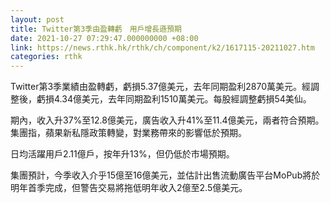 ```yaml
---
layout: post
title: Twitter第3季由盈轉虧　用戶增長遜預期
date: 2021-10-27 07:29:47.000000000 +08:00
link: https://news.rthk.hk/rthk/ch/component/k2/1617115-20211027.htm
categories: rthk
---
```


Twitter第3季業績由盈轉虧，虧損5.37億美元，去年同期盈利2870萬美元。經調整後，虧損4.34億美元，去年同期盈利1510萬美元。每股經調整虧損54美仙。

期內，收入升37%至12.8億美元，廣告收入升41%至11.4億美元，兩者符合預期。集團指，蘋果新私隱政策轉變，對業務帶來的影響低於預期。

日均活躍用戶2.11億戶，按年升13%，但仍低於市場預期。

集團預計，今季收入介乎15億至16億美元，並估計出售流動廣告平台MoPub將於明年首季完成，但警告交易將拖低明年收入2億至2.5億美元。
